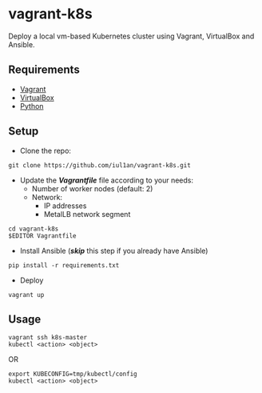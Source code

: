 # vagrant-k8s
Deploy a local vm-based Kubernetes cluster using Vagrant, VirtualBox and Ansible.

## Requirements
- [Vagrant](https://www.vagrantup.com/downloads)
- [VirtualBox](https://www.virtualbox.org/wiki/Downloads)
- [Python](https://www.python.org/downloads/)

## Setup
- Clone the repo:
```
git clone https://github.com/iul1an/vagrant-k8s.git
```

- Update the ***Vagrantfile*** file according to your needs:
  - Number of worker nodes (default: 2)
  - Network:
    - IP addresses
    - MetalLB network segment
```
cd vagrant-k8s
$EDITOR Vagrantfile
```
- Install Ansible (***skip*** this step if you already have Ansible)

```
pip install -r requirements.txt
```


- Deploy
```
vagrant up
```

## Usage
```
vagrant ssh k8s-master
kubectl <action> <object>
```
OR
```
export KUBECONFIG=tmp/kubectl/config
kubectl <action> <object>
```
